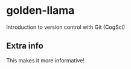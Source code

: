 # golden-llama
Introduction to version control with Git (CogSci)

## Extra info
This makes it more informative!
